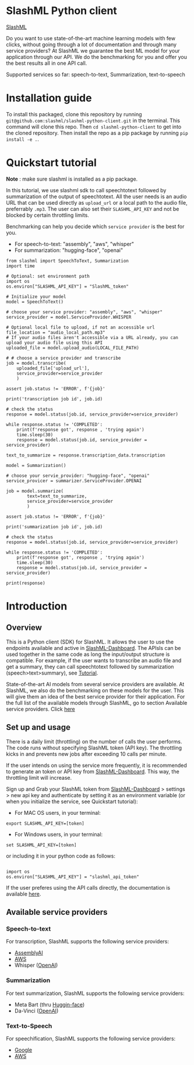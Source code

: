 # SlashML Python client
[SlashML](https://www.slashml.com/)

Do you want to use state-of-the-art machine learning models with few clicks, without going through a lot of documentation and through many service providers? At SlashML we guarantee the best ML model for your application through our API. We do the benchmarking for you and offer you the best results all in one API call.

Supported services so far: speech-to-text, Summarization, text-to-speech

# Installation guide

To install this packaged, clone this repository by running `git@github.com:slashml/slashml-python-client.git` in the terminal. This command will clone this repo. Then `cd slashml-python-client` to get into the cloned repository. Then install the repo as a pip package by running `pip install -e .`.

# Quickstart tutorial 

**Note** : make sure slashml is installed as a pip package. 

In this tutorial, we use slashml sdk to call speechtotext followed by summarization of the output of speechtotext. All the user needs is an audio URL that can be used directly as ```upload_url```  or a local path to the audio file, preferrably ```.mp3```. The user can also set their ```SLASHML_API_KEY``` and not be blocked by certain throttling limits.

Benchmarking can help you decide which ```service provider``` is the best for you. 

* For speech-to-text: "assembly", "aws", "whisper"
* For summarization: "hugging-face", "openai"

```
from slashml import SpeechToText, Summarization
import time

# Optional: set environment path
import os
os.environ["SLASHML_API_KEY"] = "SlashML_token"

# Initialize your model
model = SpeechToText()

# choose your service provider: "assembly", "aws", "whisper"
service_provider = model.ServiceProvider.WHISPER

# Optional local file to upload, if not an accessible url
file_location = "audio_local_path.mp3"
# If your audio files aren't accessible via a URL already, you can upload your audio file using this API
uploaded_file = model.upload_audio(LOCAL_FILE_PATH)

# # choose a service provider and transcribe
job = model.transcribe(
    uploaded_file['upload_url'], 
    service_provider=service_provider
    )

assert job.status != 'ERROR', f'{job}'

print('transcription job id', job.id)

# check the status
response = model.status(job.id, service_provider=service_provider)

while response.status != 'COMPLETED':
    print(f'response got', response , 'trying again')
    time.sleep(30)
    response = model.status(job.id, service_provider = service_provider)

text_to_summarize = response.transcription_data.transcription

model = Summarization()

# choose your servie_provider: "hugging-face", "openai"
service_provicer = summarizer.ServiceProvider.OPENAI

job = model.summarize(
        text=text_to_summarize, 
        service_provider=service_provider
        )

assert job.status != 'ERROR', f'{job}'

print('summarization job id', job.id)

# check the status
response = model.status(job.id, service_provider=service_provider)

while response.status != 'COMPLETED':
    print(f'response got', response , 'trying again')
    time.sleep(30)
    response = model.status(job.id, service_provider = service_provider)

print(response)
```


# Introduction
## Overview 
This is a Python client (SDK) for SlashML. It allows the user to use the endpoints available and active in [SlashML-Dashboard](https://www.slashml.com/dashboard). 
The APIsls
 can be used together in the same code as long the input/output structure is compatible. For example, if the user wants to transcribe an audio file and get a summary, they can call speechtotext followed by summarization (speech>text>summary), see [Tutorial](##Quickstart-tutorial).

State-of-the-art AI models from several service providers are available. At SlashML, we also do the benchmarking on these models for the user. This will give them an idea of the best service provider for their application. For the full list of the available models through SlashML, go to section Available service providers. Click [here](##Availlable-service-providers)

## Set up and usage
There is a daily limit (throttling) on the number of calls the user performs. The code runs without specifying SlashML token (API key). The throttling kicks in and prevents new jobs after exceeding 10 calls per minute. 

If the user intends on using the service more frequently, it is recommended to generate an token or API key from [SlashML-Dashboard](https://www.slashml.com/dashboard). This way, the throttling limit will increase.

Sign up and Grab your SlashML token from [SlashML-Dashboard](https://www.slashml.com/dashboard) > settings > new api key and authenticate by setting it as an environment variable (or when you initialize the service, see Quickstart tutorial):

* For MAC OS users, in your terminal:
```
export SLASHML_API_KEY=[token]
```
* For Windows users, in your terminal:
```
set SLASHML_API_KEY=[token]
```

or including it in your python code as follows:
```

import os
os.environ["SLASHML_API_KEY"] = "slashml_api_token"

```

If the user preferes using the API calls directly, the documentation is available [here](https://docs.slashml.com/).

## Available service providers

### Speech-to-text
For transcription, SlashML supports the following service providers:

* [AssemblyAI](https://github.com/AssemblyAI)
* [AWS](https://boto3.amazonaws.com/v1/documentation/api/latest/reference/services/transcribe.html) 
* Whisper ([OpenAI](https://openai.com/blog/whisper/))

### Summarization
For text summarization, SlashML supports the following service providers:

* Meta Bart (thru [Huggin-face](https://huggingface.co/facebook/bart-large-cnn?text=The+tower+is+324+metres+%281%2C063+ft%29+tall%2C+about+the+same+height+as+an+81-storey+building%2C+and+the+tallest+structure+in+Paris.+Its+base+is+square%2C+measuring+125+metres+%28410+ft%29+on+each+side.+During+its+construction%2C+the+Eiffel+Tower+surpassed+the+Washington+Monument+to+become+the+tallest+man-made+structure+in+the+world%2C+a+title+it+held+for+41+years+until+the+Chrysler+Building+in+New+York+City+was+finished+in+1930.+It+was+the+first+structure+to+reach+a+height+of+300+metres.+Due+to+the+addition+of+a+broadcasting+aerial+at+the+top+of+the+tower+in+1957%2C+it+is+now+taller+than+the+Chrysler+Building+by+5.2+metres+%2817+ft%29.+Excluding+transmitters%2C+the+Eiffel+Tower+is+the+second+tallest+free-standing+structure+in+France+after+the+Millau+Viaduct))
* Da-Vinci ([OpenAI](https://beta.openai.com/docs/models/overview))

### Text-to-Speech
For speechification, SlashML supports the following service providers:

* [Google](https://cloud.google.com/text-to-speech/docs/apis)
* [AWS](https://docs.aws.amazon.com/polly/index.html) 
